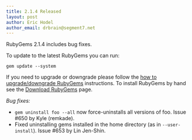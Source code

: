 ```yaml
---
title: 2.1.4 Released
layout: post
author: Eric Hodel
author_email: drbrain@segment7.net
---
```


RubyGems 2.1.4 includes bug fixes.

To update to the latest RubyGems you can run:

    gem update --system

If you need to upgrade or downgrade please follow the [how to upgrade/downgrade
RubyGems][upgrading] instructions.  To install RubyGems by hand see the
[Download RubyGems][download] page.

_Bug fixes:_

* `gem uninstall foo --all` now force-uninstalls all versions of foo.  Issue #650 by Kyle (remkade).
* Fixed uninstalling gems installed in the home directory (as in `--user-install`).  Issue #653 by Lin Jen-Shin.


[download]: http://rubygems.org/pages/download
[upgrading]: http://rubygems.rubyforge.org/rubygems-update/UPGRADING_rdoc.html


